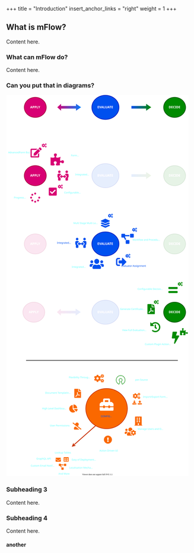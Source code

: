 +++
title = "Introduction"
insert_anchor_links = "right"
weight = 1
+++

## What is mFlow?

Content here.

### What can mFlow do?

Content here.

### Can you put that in diagrams?

![adam](mFlow_feature_diagram.svg)

### Subheading 3

Content here.

### Subheading 4

Content here.

#### another